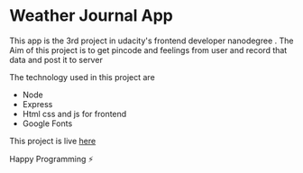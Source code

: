 # Weather Journal App

This app is the 3rd project in udacity's frontend developer nanodegree
. The Aim of this project is to get pincode and feelings from user and record that data and post it to server

The technology used in this project are

- Node
- Express
- Html css and js for frontend
- Google Fonts

This project is live [here]()

Happy Programming :zap: